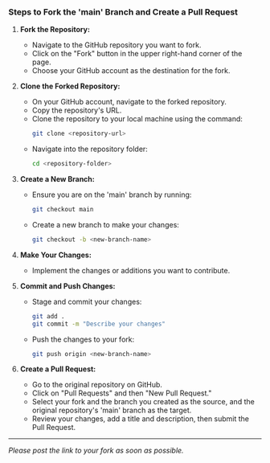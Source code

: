 ### Steps to Fork the 'main' Branch and Create a Pull Request

1. **Fork the Repository:**
   - Navigate to the GitHub repository you want to fork.
   - Click on the "Fork" button in the upper right-hand corner of the page.
   - Choose your GitHub account as the destination for the fork.

2. **Clone the Forked Repository:**
   - On your GitHub account, navigate to the forked repository.
   - Copy the repository's URL.
   - Clone the repository to your local machine using the command:
     ```bash
     git clone <repository-url>
     ```
   - Navigate into the repository folder:
     ```bash
     cd <repository-folder>
     ```

3. **Create a New Branch:**
   - Ensure you are on the 'main' branch by running:
     ```bash
     git checkout main
     ```
   - Create a new branch to make your changes:
     ```bash
     git checkout -b <new-branch-name>
     ```

4. **Make Your Changes:**
   - Implement the changes or additions you want to contribute.

5. **Commit and Push Changes:**
   - Stage and commit your changes:
     ```bash
     git add .
     git commit -m "Describe your changes"
     ```
   - Push the changes to your fork:
     ```bash
     git push origin <new-branch-name>
     ```

6. **Create a Pull Request:**
   - Go to the original repository on GitHub.
   - Click on "Pull Requests" and then "New Pull Request."
   - Select your fork and the branch you created as the source, and the original repository's 'main' branch as the target.
   - Review your changes, add a title and description, then submit the Pull Request.

---

*Please post the link to your fork as soon as possible.*
